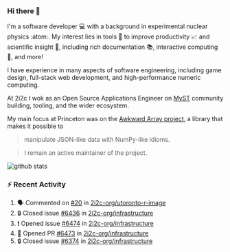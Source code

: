 ### Hi there 👋 

I'm a software developer 💻 with a background in experimental nuclear physics :atom:. My interest lies in tools :wrench: to improve productivity :chart_with_upwards_trend: and scientific insight :telescope:, including rich documentation 📚, interactive computing 🧮, and more! 

I have experience in many aspects of software engineering, including game design, full-stack web development, and high-performance numeric computing. 

At 2i2c I wok as an Open Source Applications Engineer on [MyST](https://github.com/jupyter-book/mystmd) community building, tooling, and the wider ecosystem. 

My main focus at Princeton was on the [Awkward Array project](awkward-array.org/), a library that makes it possible to 
> manipulate JSON-like data with NumPy-like idioms.

> I remain an active maintainer of the project. 

![github stats](https://github-readme-stats.vercel.app/api?username=agoose77&show_icons=true&hide_rank=true&hide_title=true&bg_color=30,e76445,904e95&text_color=efe3ec&icon_color=efe3ec)
<!--
**agoose77/agoose77** is a ✨ _special_ ✨ repository because its `README.md` (this file) appears on your GitHub profile.

Here are some ideas to get you started:

- 🔭 I’m currently working on ...
- 🌱 I’m currently learning ...
- 👯 I’m looking to collaborate on ...
- 🤔 I’m looking for help with ...
- 💬 Ask me about ...
- 📫 How to reach me: ...
- 😄 Pronouns: ...
- ⚡ Fun fact: ...
-->

### :zap: Recent Activity

<!--START_SECTION:activity-->
1. 🗣 Commented on [#20](https://github.com/2i2c-org/utoronto-r-image/pull/20#issuecomment-3133079670) in [2i2c-org/utoronto-r-image](https://github.com/2i2c-org/utoronto-r-image)
2. 🔒 Closed issue [#6436](https://github.com/2i2c-org/infrastructure/issues/6436) in [2i2c-org/infrastructure](https://github.com/2i2c-org/infrastructure)
3. ❗ Opened issue [#6474](https://github.com/2i2c-org/infrastructure/issues/6474) in [2i2c-org/infrastructure](https://github.com/2i2c-org/infrastructure)
4. 💪 Opened PR [#6473](https://github.com/2i2c-org/infrastructure/pull/6473) in [2i2c-org/infrastructure](https://github.com/2i2c-org/infrastructure)
5. 🔒 Closed issue [#6374](https://github.com/2i2c-org/infrastructure/issues/6374) in [2i2c-org/infrastructure](https://github.com/2i2c-org/infrastructure)
<!--END_SECTION:activity-->
